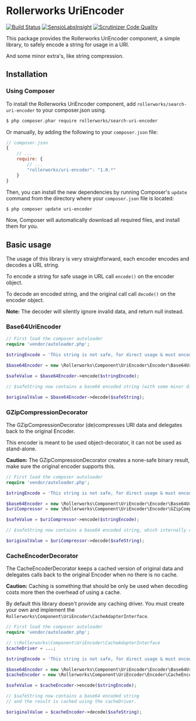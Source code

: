 ﻿Rollerworks UriEncoder
======================

[![Build Status](https://secure.travis-ci.org/rollerworks/rollerworks-uri-encoder.png?branch=master)](http://travis-ci.org/rollerworks/rollerworks-uri-encoder)
[![SensioLabsInsight](https://insight.sensiolabs.com/projects/0b197295-cc98-4425-afe6-ad2b59283db6/mini.png)](https://insight.sensiolabs.com/projects/0b197295-cc98-4425-afe6-ad2b59283db6)
[![Scrutinizer Code Quality](https://scrutinizer-ci.com/g/rollerworks/rollerworks-uri-encoder/badges/quality-score.png?b=master)](https://scrutinizer-ci.com/g/rollerworks/rollerworks-uri-encoder/?branch=master)

This package provides the Rollerworks UriEncoder component,
a simple library, to safely encode a string for usage in a URI.

And some minor extra's, like string compression.

## Installation

### Using Composer

To install the Rollerworks UriEncoder component,
add `rollerworks/search-uri-encoder` to your composer.json using.

```bash
$ php composer.phar require rollerworks/search-uri-encoder
```

Or manually, by adding the following to your
`composer.json` file:

```js
// composer.json
{
    // ...
    require: {
        // ...
        "rollerworks/uri-encoder": "1.0.*"
    }
}
```

Then, you can install the new dependencies by running Composer's `update`
command from the directory where your `composer.json` file is located:

```bash
$ php composer update uri-encoder
```

Now, Composer will automatically download all required files, and install them
for you.

## Basic usage

The usage of this library is very straightforward, each encoder encodes and decodes
a URL string.

To encode a string for safe usage in URL call `encode()` on the encoder object.

To decode an encoded string, and the original call call `decode()` on the encoder object.

**Note:** The decoder will silently ignore invalid data, and return null instead.

### Base64UriEncoder

```php
// First load the composer autoloader
require 'vendor/autoloader.php';

$stringEncode = 'This string is not safe, for direct usage & must encoded';

$base64Encoder = new \Rollerworks\Component\UriEncoder\Encoder\Base64UriEncoder();

$safeValue = $base64Encoder->encode($stringEncode);

// $safeString now contains a base64 encoded string (with some minor differences to real base64 encoding)

$originalValue = $base64Encoder->decode($safeString);
```

### GZipCompressionDecorator

The GZipCompressionDecorator (de)compresses URI data and delegates
back to the original Encoder.

This encoder is meant to be used object-decorator, it can not be used
as stand-alone.

**Caution:** The GZipCompressionDecorator creates a none-safe binary result,
make sure the original encoder supports this.

```php
// First load the composer autoloader
require 'vendor/autoloader.php';

$stringEncode = 'This string is not safe, for direct usage & must encoded';

$base64Encoder = new \Rollerworks\Component\UriEncoder\Encoder\Base64UriEncoder();
$uriCompressor = new \Rollerworks\Component\UriEncoder\Encoder\GZipCompressionDecorator($base64Encoder);

$safeValue = $uriCompressor->encode($stringEncode);

// $safeString now contains a base64 encoded string, which internally contains the compressed string

$originalValue = $uriCompressor->decode($safeString);
```

### CacheEncoderDecorator

The CacheEncoderDecorator keeps a cached version of original data
and delegates calls back to the original Encoder when no there is no cache.

**Caution:** Caching is something that should be only be used when decoding
costs more then the overhead of using a cache.

By default this library doesn't provide any caching driver.
You must create your own and implement the `Rollerworks\Component\UriEncoder\CacheAdapterInterface`.

```php
// First load the composer autoloader
require 'vendor/autoloader.php';

// \\Rollerworks\Component\UriEncoder\CacheAdapterInterface
$cacheDriver = ...;

$stringEncode = 'This string is not safe, for direct usage & must encoded';

$base64Encoder = new \Rollerworks\Component\UriEncoder\Encoder\Base64UriEncoder();
$cacheEncoder = new \Rollerworks\Component\UriEncoder\Encoder\CacheEncoderDecorator($cacheDriver, $base64Encoder);

$safeValue = $cacheEncoder->encode($stringEncode);

// $safeString now contains a base64 encoded string
// and the result is cached using the cacheDriver.

$originalValue = $cacheEncoder->decode($safeString);
```



